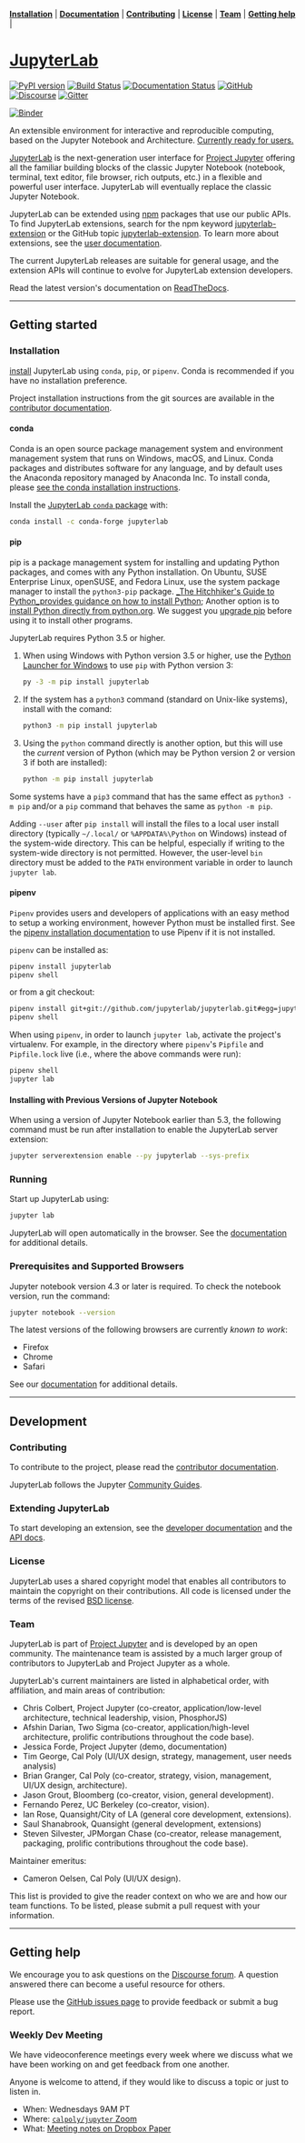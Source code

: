 **[Installation](#installation)** |
**[Documentation](http://jupyterlab.readthedocs.io)** |
**[Contributing](#contributing)** |
**[License](#license)** |
**[Team](#team)** |
**[Getting help](#getting-help)** |

# [JupyterLab](http://jupyterlab.github.io/jupyterlab/)

[![PyPI version](https://badge.fury.io/py/jupyterlab.svg)](https://badge.fury.io/py/jupyterlab)
[![Build Status](https://dev.azure.com/jupyterlab/jupyterlab/_apis/build/status/jupyterlab.jupyterlab?branchName=master)](https://dev.azure.com/jupyterlab/jupyterlab/_build/latest?definitionId=1&branchName=master)
[![Documentation Status](https://readthedocs.org/projects/jupyterlab/badge/?version=stable)](http://jupyterlab.readthedocs.io/en/stable/)
[![GitHub](https://img.shields.io/badge/issue_tracking-github-blue.svg)](https://github.com/jupyterlab/jupyterlab/issues)
[![Discourse](https://img.shields.io/badge/help_forum-discourse-blue.svg)](https://discourse.jupyter.org/c/jupyterlab)
[![Gitter](https://img.shields.io/badge/social_chat-gitter-blue.svg)](https://gitter.im/jupyterlab/jupyterlab)

[![Binder](https://mybinder.org/badge_logo.svg)](https://mybinder.org/v2/gh/jupyterlab/jupyterlab-demo/master?urlpath=lab/tree/demo)

An extensible environment for interactive and reproducible computing, based on the
Jupyter Notebook and Architecture. [Currently ready for users.](https://blog.jupyter.org/jupyterlab-is-ready-for-users-5a6f039b8906)

[JupyterLab](http://jupyterlab.readthedocs.io/en/stable/) is the next-generation user interface for [Project Jupyter](https://jupyter.org) offering
all the familiar building blocks of the classic Jupyter Notebook (notebook,
terminal, text editor, file browser, rich outputs, etc.) in a flexible and
powerful user interface.
JupyterLab will eventually replace the classic Jupyter Notebook.

JupyterLab can be extended using [npm](https://www.npmjs.com/) packages
that use our public APIs. To find JupyterLab extensions, search for the npm keyword [jupyterlab-extension](https://www.npmjs.com/search?q=keywords:jupyterlab-extension) or the GitHub topic [jupyterlab-extension](https://github.com/topics/jupyterlab-extension). To learn more about extensions, see the [user documentation](https://jupyterlab.readthedocs.io/en/latest/user/extensions.html).

The current JupyterLab releases are suitable for general
usage, and the extension APIs will continue to
evolve for JupyterLab extension developers.

Read the latest version's documentation on [ReadTheDocs](http://jupyterlab.readthedocs.io/en/latest/).

---

## Getting started

### Installation

[install](http://jupyterlab.readthedocs.io/en/stable/getting_started/installation.html) JupyterLab using `conda`, `pip`, or `pipenv`. Conda is recommended if you have no installation preference.

Project installation instructions from the git sources are available in the [contributor documentation](CONTRIBUTING.md).

#### conda

Conda is an open source package management system and environment management system that runs on Windows, macOS, and Linux. Conda packages and distributes software for any language, and by default uses the Anaconda repository managed by Anaconda Inc. To install conda, please [see the conda installation instructions](https://docs.conda.io/projects/conda/en/latest/user-guide/install/index.html).

Install the [JupyterLab `conda` package](https://anaconda.org/conda-forge/jupyterlab) with:

```bash
conda install -c conda-forge jupyterlab
```

#### pip

pip is a package management system for installing and updating Python packages, and comes with any Python installation. On Ubuntu, SUSE Enterprise Linux, openSUSE, and Fedora Linux, use the system package manager to install the `python3-pip` package. [\_The Hitchhiker's Guide to Python_provides guidance on how to install Python](https://docs.python-guide.org/starting/installation/); Another option is to [install Python directly from python.org](https://www.python.org/getit/). We suggest you [upgrade pip](https://pip.pypa.io/en/stable/installing/) before using it to install other programs.

JupyterLab requires Python 3.5 or higher.

1.  When using Windows with Python version 3.5 or higher, use the [Python Launcher for Windows](https://docs.python.org/3/using/windows.html?highlight=shebang#python-launcher-for-windows) to use `pip` with Python version 3:
    ```bash
    py -3 -m pip install jupyterlab
    ```
2.  If the system has a `python3` command (standard on Unix-like systems), install with the comand:
    ```bash
    python3 -m pip install jupyterlab
    ```
3.  Using the `python` command directly is another option, but this will use the _current_ version of Python (which may be Python version 2 or version 3 if both are installed):
    ```bash
    python -m pip install jupyterlab
    ```

Some systems have a `pip3` command that has the same effect as `python3 -m pip` and/or a `pip` command that behaves the same as `python -m pip`.

Adding `--user` after `pip install` will install the files to a local user install directory (typically `~/.local/` or `%APPDATA%\Python` on Windows) instead of the system-wide directory. This can be helpful, especially if writing to the system-wide directory is not permitted. However, the user-level `bin` directory must be added to the `PATH` environment variable in order to launch `jupyter lab`.

#### pipenv

`Pipenv` provides users and developers of applications with an easy method to setup a working environment, however Python must be installed first. See the [pipenv installation documentation](https://docs.pipenv.org/install) to use Pipenv if it is not installed.

`pipenv` can be installed as:

```bash
pipenv install jupyterlab
pipenv shell
```

or from a git checkout:

```bash
pipenv install git+git://github.com/jupyterlab/jupyterlab.git#egg=jupyterlab
pipenv shell
```

When using `pipenv`, in order to launch `jupyter lab`, activate the project's virtualenv. For example, in the directory where `pipenv`'s `Pipfile` and `Pipfile.lock` live (i.e., where the above commands were run):

```bash
pipenv shell
jupyter lab
```

#### Installing with Previous Versions of Jupyter Notebook

When using a version of Jupyter Notebook earlier than 5.3, the following command must be run
after installation to enable the JupyterLab server extension:

```bash
jupyter serverextension enable --py jupyterlab --sys-prefix
```

### Running

Start up JupyterLab using:

```bash
jupyter lab
```

JupyterLab will open automatically in the browser. See the [documentation](http://jupyterlab.readthedocs.io/en/stable/getting_started/starting.html) for additional details.

### Prerequisites and Supported Browsers

Jupyter notebook version 4.3 or later is required. To check the notebook version, run the command:

```bash
jupyter notebook --version
```

The latest versions of the following browsers are currently _known to work_:

- Firefox
- Chrome
- Safari

See our [documentation](http://jupyterlab.readthedocs.io/en/latest/getting_started/installation.html) for additional details.

---

## Development

### Contributing

To contribute to the project, please read the [contributor documentation](CONTRIBUTING.md).

JupyterLab follows the Jupyter [Community Guides](https://jupyter.readthedocs.io/en/latest/community/content-community.html).

### Extending JupyterLab

To start developing an extension, see the [developer documentation](https://jupyterlab.readthedocs.io/en/latest/developer/extension_dev.html) and the [API docs](http://jupyterlab.github.io/jupyterlab/index.html).

### License

JupyterLab uses a shared copyright model that enables all contributors to maintain the
copyright on their contributions. All code is licensed under the terms of the revised [BSD license](https://github.com/jupyterlab/jupyterlab/blob/master/LICENSE).

### Team

JupyterLab is part of [Project Jupyter](http://jupyter.org/) and is developed by an open community. The maintenance team is assisted by a much larger group of contributors to JupyterLab and Project Jupyter as a whole.

JupyterLab's current maintainers are listed in alphabetical order, with affiliation, and main areas of contribution:

- Chris Colbert, Project Jupyter (co-creator, application/low-level architecture,
  technical leadership, vision, PhosphorJS)
- Afshin Darian, Two Sigma (co-creator, application/high-level architecture,
  prolific contributions throughout the code base).
- Jessica Forde, Project Jupyter (demo, documentation)
- Tim George, Cal Poly (UI/UX design, strategy, management, user needs analysis)
- Brian Granger, Cal Poly (co-creator, strategy, vision, management, UI/UX design,
  architecture).
- Jason Grout, Bloomberg (co-creator, vision, general development).
- Fernando Perez, UC Berkeley (co-creator, vision).
- Ian Rose, Quansight/City of LA (general core development, extensions).
- Saul Shanabrook, Quansight (general development, extensions)
- Steven Silvester, JPMorgan Chase (co-creator, release management, packaging,
  prolific contributions throughout the code base).

Maintainer emeritus:

- Cameron Oelsen, Cal Poly (UI/UX design).

This list is provided to give the reader context on who we are and how our team functions.
To be listed, please submit a pull request with your information.

---

## Getting help

We encourage you to ask questions on the [Discourse forum](https://discourse.jupyter.org/c/jupyterlab). A question answered there can become a useful resource for others.

Please use the [GitHub issues page](https://github.com/jupyterlab/jupyterlab/issues) to provide feedback or submit a bug report.

### Weekly Dev Meeting

We have videoconference meetings every week where we discuss what we have been working on and get feedback from one another.

Anyone is welcome to attend, if they would like to discuss a topic or just to listen in.

- When: Wednesdays 9AM PT
- Where: [`calpoly/jupyter` Zoom](https://calpoly.zoom.us/my/jupyter)
- What: [Meeting notes on Dropbox Paper](https://paper.dropbox.com/doc/JLab-Dev-Meeting-Minutes-2019--AZlv6L3jnv8ntl6kJK88y5M5Ag-Lj0P4kI2JrbA0eXHZSdY5)
